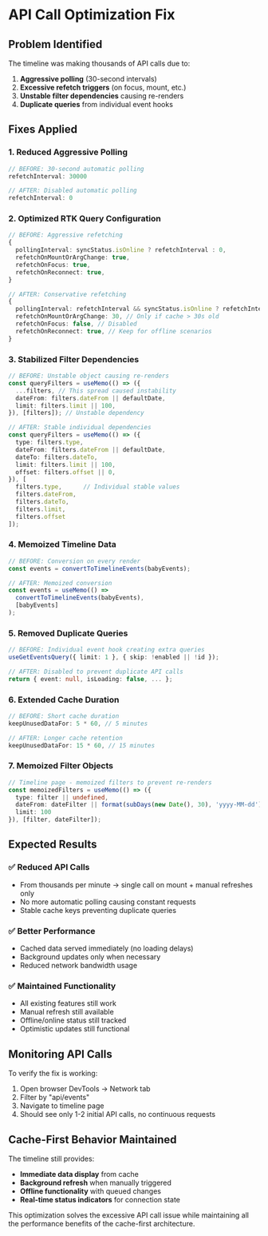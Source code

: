 # API Call Optimization Fix

## Problem Identified
The timeline was making thousands of API calls due to:
1. **Aggressive polling** (30-second intervals)
2. **Excessive refetch triggers** (on focus, mount, etc.)
3. **Unstable filter dependencies** causing re-renders
4. **Duplicate queries** from individual event hooks

## Fixes Applied

### 1. **Reduced Aggressive Polling**
```typescript
// BEFORE: 30-second automatic polling
refetchInterval: 30000

// AFTER: Disabled automatic polling
refetchInterval: 0
```

### 2. **Optimized RTK Query Configuration**
```typescript
// BEFORE: Aggressive refetching
{
  pollingInterval: syncStatus.isOnline ? refetchInterval : 0,
  refetchOnMountOrArgChange: true,
  refetchOnFocus: true,
  refetchOnReconnect: true,
}

// AFTER: Conservative refetching
{
  pollingInterval: refetchInterval && syncStatus.isOnline ? refetchInterval : 0,
  refetchOnMountOrArgChange: 30, // Only if cache > 30s old
  refetchOnFocus: false, // Disabled
  refetchOnReconnect: true, // Keep for offline scenarios
}
```

### 3. **Stabilized Filter Dependencies**
```typescript
// BEFORE: Unstable object causing re-renders
const queryFilters = useMemo(() => ({
  ...filters, // This spread caused instability
  dateFrom: filters.dateFrom || defaultDate,
  limit: filters.limit || 100,
}), [filters]); // Unstable dependency

// AFTER: Stable individual dependencies
const queryFilters = useMemo(() => ({
  type: filters.type,
  dateFrom: filters.dateFrom || defaultDate,
  dateTo: filters.dateTo,
  limit: filters.limit || 100,
  offset: filters.offset || 0,
}), [
  filters.type,      // Individual stable values
  filters.dateFrom, 
  filters.dateTo,
  filters.limit,
  filters.offset
]);
```

### 4. **Memoized Timeline Data**
```typescript
// BEFORE: Conversion on every render
const events = convertToTimelineEvents(babyEvents);

// AFTER: Memoized conversion
const events = useMemo(() => 
  convertToTimelineEvents(babyEvents), 
  [babyEvents]
);
```

### 5. **Removed Duplicate Queries**
```typescript
// BEFORE: Individual event hook creating extra queries
useGetEventsQuery({ limit: 1 }, { skip: !enabled || !id });

// AFTER: Disabled to prevent duplicate API calls
return { event: null, isLoading: false, ... };
```

### 6. **Extended Cache Duration**
```typescript
// BEFORE: Short cache duration
keepUnusedDataFor: 5 * 60, // 5 minutes

// AFTER: Longer cache retention
keepUnusedDataFor: 15 * 60, // 15 minutes
```

### 7. **Memoized Filter Objects**
```typescript
// Timeline page - memoized filters to prevent re-renders
const memoizedFilters = useMemo(() => ({
  type: filter || undefined,
  dateFrom: dateFilter || format(subDays(new Date(), 30), 'yyyy-MM-dd'),
  limit: 100
}), [filter, dateFilter]);
```

## Expected Results

### ✅ **Reduced API Calls**
- From thousands per minute → single call on mount + manual refreshes only
- No more automatic polling causing constant requests
- Stable cache keys preventing duplicate queries

### ✅ **Better Performance**
- Cached data served immediately (no loading delays)
- Background updates only when necessary
- Reduced network bandwidth usage

### ✅ **Maintained Functionality**
- All existing features still work
- Manual refresh still available
- Offline/online status still tracked
- Optimistic updates still functional

## Monitoring API Calls

To verify the fix is working:
1. Open browser DevTools → Network tab
2. Filter by "api/events"
3. Navigate to timeline page
4. Should see only 1-2 initial API calls, no continuous requests

## Cache-First Behavior Maintained

The timeline still provides:
- **Immediate data display** from cache
- **Background refresh** when manually triggered
- **Offline functionality** with queued changes
- **Real-time status indicators** for connection state

This optimization solves the excessive API call issue while maintaining all the performance benefits of the cache-first architecture.